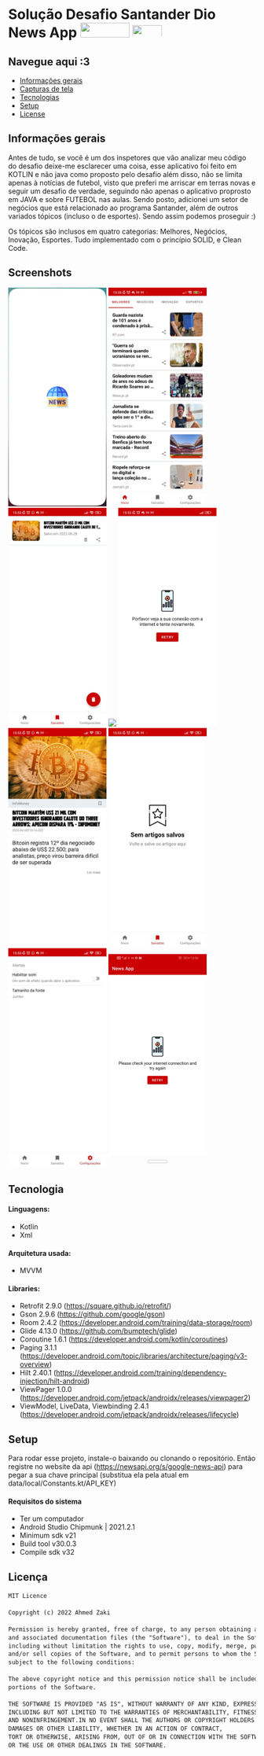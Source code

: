 # Solução Desafio Santander Dio  News App  <img src="https://upload.wikimedia.org/wikipedia/commons/thumb/b/b8/Banco_Santander_Logotipo.svg/1280px-Banco_Santander_Logotipo.svg.png" width="100" height="30"> <img src="https://static.wixstatic.com/media/7a378f_5140deabd7d040378d740069cb692b87~mv2.png/v1/crop/x_0,y_10,w_1334,h_493/fill/w_568,h_208,al_c,q_85,usm_0.66_1.00_0.01,enc_auto/logo%20DIO.png" height="25px" width="60px"> 

## Navegue aqui :3
* [Informações gerais](#informações-gerais)
* [Capturas de tela](#screenshots)
* [Tecnologias](#tecnologia)
* [Setup](#setup)
* [License](#license)

## Informações gerais

Antes de tudo, se você é um dos inspetores que vão analizar meu código do desafio deixe-me esclarecer uma coisa,
esse aplicativo foi feito em KOTLIN e não java como proposto pelo desafio além disso,
não se limita apenas à notícias de futebol,
visto que preferi me arriscar em terras novas e seguir um desafio de verdade,
seguindo não apenas o aplicativo proprosto em JAVA e sobre FUTEBOL nas aulas.
Sendo posto, adicionei um setor de negócios que está relacionado ao programa Santander,
além de outros variados tópicos (incluso o de esportes). Sendo assim podemos proseguir :)

Os tópicos são inclusos em quatro categorias: Melhores, Negócios, Inovação, Esportes.
Tudo implementado com o princípio SOLID, e Clean Code.


## Screenshots
<img src="images/0-splash.jpg" width="200" style="display: inline;">
<img src="images/1-home.jpg" width="200" > <img src="images/2-saved.jpg" width="200"> <img src="images/2-saved-remove.jpg" width="200">
<img src="images/1-network.jpg" width="200" >
<img src="images/3-details.jpg" width="200" >
<img src="images/4-no-saved.jpg" width="200" >
<img src="images/5-settings.jpg" width="200" >

<img src="images/7-connection.jpg" width="200" >

## Tecnologia

#### Linguagens:
- Kotlin 
- Xml

#### Arquitetura usada:
- MVVM

#### Libraries:
- Retrofit  2.9.0 (https://square.github.io/retrofit/)
- Gson      2.9.6 (https://github.com/google/gson)
- Room      2.4.2 (https://developer.android.com/training/data-storage/room)
- Glide     4.13.0 (https://github.com/bumptech/glide)
- Coroutine 1.6.1 (https://developer.android.com/kotlin/coroutines)
- Paging    3.1.1 (https://developer.android.com/topic/libraries/architecture/paging/v3-overview)
- Hilt      2.40.1 (https://developer.android.com/training/dependency-injection/hilt-android)
- ViewPager 1.0.0 (https://developer.android.com/jetpack/androidx/releases/viewpager2)
- ViewModel, LiveData, Viewbinding 2.4.1 (https://developer.android.com/jetpack/androidx/releases/lifecycle)

## Setup

Para rodar esse projeto, instale-o baixando ou clonando o repositório.
Então registre no website da api (https://newsapi.org/s/google-news-api) 
para pegar a sua chave principal (substitua ela pela atual em data/local/Constants.kt/API_KEY)

#### Requisitos do sistema 
- Ter um computador
- Android Studio Chipmunk | 2021.2.1
- Minimum sdk v21
- Build tool v30.0.3
- Compile sdk v32


## Licença

```html
MIT Licence 

Copyright (c) 2022 Ahmed Zaki

Permission is hereby granted, free of charge, to any person obtaining a copy of this software
and associated documentation files (the "Software"), to deal in the Software without restriction,
including without limitation the rights to use, copy, modify, merge, publish, distribute, sublicense,
and/or sell copies of the Software, and to permit persons to whom the Software is furnished to do so, 
subject to the following conditions:

The above copyright notice and this permission notice shall be included in all copies or substantial 
portions of the Software.

THE SOFTWARE IS PROVIDED "AS IS", WITHOUT WARRANTY OF ANY KIND, EXPRESS OR IMPLIED, 
INCLUDING BUT NOT LIMITED TO THE WARRANTIES OF MERCHANTABILITY, FITNESS FOR A PARTICULAR PURPOSE
AND NONINFRINGEMENT.IN NO EVENT SHALL THE AUTHORS OR COPYRIGHT HOLDERS BE LIABLE FOR ANY CLAIM,
DAMAGES OR OTHER LIABILITY, WHETHER IN AN ACTION OF CONTRACT,
TORT OR OTHERWISE, ARISING FROM, OUT OF OR IN CONNECTION WITH THE SOFTWARE
OR THE USE OR OTHER DEALINGS IN THE SOFTWARE.
```
